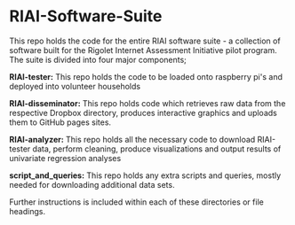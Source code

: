 # RIAI-Software-Suite
This repo holds the code for the entire RIAI software suite - a collection of software built for the Rigolet Internet Assessment Initiative pilot program. The suite is divided into four major components;

**RIAI-tester:** This repo holds the code to be loaded onto raspberry pi's and deployed into volunteer households

**RIAI-disseminator:** This repo holds code which retrieves raw data from the respective Dropbox directory, produces interactive graphics and uploads them to GitHub pages sites.

**RIAI-analyzer:** This repo holds all the necessary code to download RIAI-tester data, perform cleaning, produce visualizations and output results of univariate regression analyses

**script_and_queries:** This repo holds any extra scripts and queries, mostly needed for downloading additional data sets. 

Further instructions is included within each of these directories or file headings.



